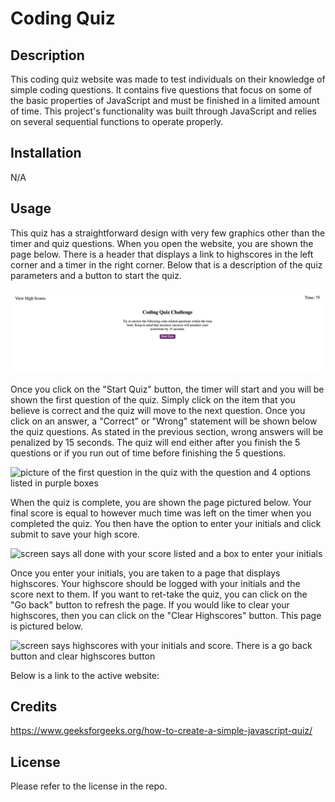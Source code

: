 # Coding Quiz

## Description
This coding quiz website was made to test individuals on their knowledge of simple coding questions. It contains five questions that focus on some of the basic properties of JavaScript and must be finished in a limited amount of time. This project's functionality was built through JavaScript and relies on several sequential functions to operate properly. 

## Installation
N/A

## Usage
This quiz has a straightforward design with very few graphics other than the timer and quiz questions. When you open the website, you are shown the page below. There is a header that displays a link to highscores in the left corner and a timer in the right corner. Below that is a description of the quiz parameters and a button to start the quiz.

![picture of webpage with a header that displays a link to highscores and a timer. Below that is a description of the quiz and a button to start the quiz](assets/images/coding-quiz-header.png)

Once you click on the "Start Quiz" button, the timer will start and you will be shown the first question of the quiz. Simply click on the item that you believe is correct and the quiz will move to the next question. Once you click on an answer, a "Correct" or "Wrong" statement will be shown below the quiz questions. As stated in the previous section, wrong answers will be penalized by 15 seconds. The quiz will end either after you finish the 5 questions or if you run out of time before finishing the 5 questions. 

![picture of the first question in the quiz with the question and 4 options listed in purple boxes](assets/images/coding-quiz-question)


When the quiz is complete, you are shown the page pictured below. Your final score is equal to however much time was left on the timer when you completed the quiz. You then have the option to enter your initials and click submit to save your high score. 

![screen says all done with your score listed and a box to enter your initials](assets/images/code-quiz-highscore)

Once you enter your initials, you are taken to a page that displays highscores. Your highscore should be logged with your initials and the score next to them. If you want to ret-take the quiz, you can click on the "Go back" button to refresh the page. If you would like to clear your highscores, then you can click on the "Clear Highscores" button. This page is pictured below. 

![screen says highscores with your initials and score. There is a go back button and clear highscores button](assets/images/code-quiz-highscores)

Below is a link to the active website:



## Credits
https://www.geeksforgeeks.org/how-to-create-a-simple-javascript-quiz/


## License
Please refer to the license in the repo.

